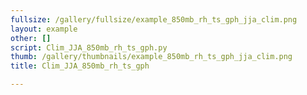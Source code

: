 ```yaml
---
fullsize: /gallery/fullsize/example_850mb_rh_ts_gph_jja_clim.png
layout: example
other: []
script: Clim_JJA_850mb_rh_ts_gph.py
thumb: /gallery/thumbnails/example_850mb_rh_ts_gph_jja_clim.png
title: Clim_JJA_850mb_rh_ts_gph

---
```

